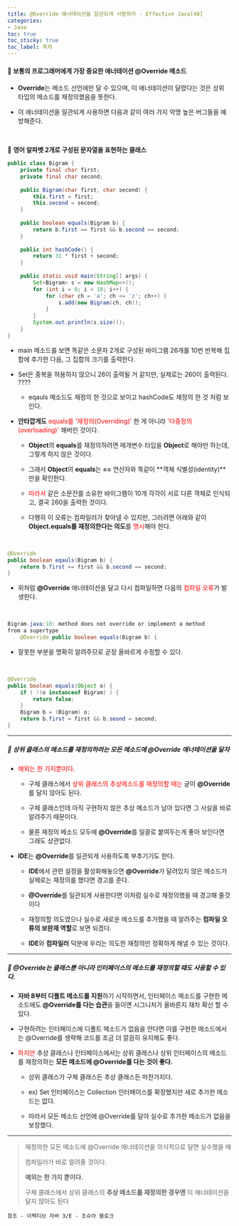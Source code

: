 ```yaml
---
title: @Override 애너테이션을 일관되게 사용하라 - Effective Java[40]
categories:
- Java
toc: true
toc_sticky: true
toc_label: 목차
---
```




#### 🔗 보통의 프로그래머에게 가장 중요한 애너테이션 @Override 메소드 

* **Override**는 메소드 선언에만 달 수 있으며, 이 애너테이션이 달렸다는 것은 상위 타입의 메소드를 재정의했음을 뜻한다.



* 이 애너테이션을 일관되게 사용하면 다음과 같이  여러 가지 악명 높은 버그들을 예방해준다.

<br>



💎 **영어 알파벳 2개로 구성된 문자열을 표현하는 클래스**

```java
public class Bigram {
    private final char first;
    private final char second;
    
    public Bigram(char first, char second) {
        this.first = first;
        this.second = second;
    }
    
    public boolean equals(Bigram b) {
        return b.first == first && b.second == second;
    }
    
    public int hashCode() {
        return 31 * first + second;
    }
    
    public static void main(String[] args) {
        Set<Bigram> s = new HashMap<>();
        for (int i = 0; i < 10; i++) {
            for (char ch = 'a'; ch <= 'z'; ch++) {
                s.add(new Bigram(ch, ch));
            }
        }
        System.out.println(s.size());
    }
}
```

* main 메소드를 보면 똑같은 소문자 2개로 구성된 바이그램 26개를 10번 반복해 집합에 추가한 다음, 그 집합의 크기를 출력한다.



* Set은 중복을 허용하지 않으니 26이 출력될 거 같지만, 실제로는 260이 출력된다. ????
  * eqauls 메소드도 재정의 한 것으로 보이고 hashCode도 재정의 한 것 처럼 보인다.



* **안타깝게도** <span style="color:red;">equals를 '재정의(Overriding)'</span> 한 게 아니라 <span style="color:red;">'다중정의 (overloading)'</span> 해버린 것이다.

  * **Object**의 **equals**를 재정의하려면 매개변수 타입을 **Object**로 해야만 하는데, 그렇게 하지 않은 것이다.

  

  * 그래서 **Object**의 **equals**는 **==** 연산자와 똑같이 **객체 식별성(identity)**만을 확인한다.

  

  * <span style="color:red;">따라서</span> 같은 소문잔를 소유한 바이그램이 10개 각각이 서로 다른 객체로 인식되고, 결국 260을 출력한 것이다.

  * 다행히 이 오류는 컴파일러가 찾아낼 수 있지만, 그러려면 아래와 같이 **Object.equals를 재정의한다는 의도**를 <span style="color:red;">명시</span>해야 한다.


<br>

```java
@Override 
public boolean eqauls(Bigram b) {
	return b.first == first && b.second == second;    
}
```

* 위처럼 **@Override** 애너테이션을 달고 다시 컴파일하면 다음의 <span style="color:red;">컴파일 오류</span>가 발생한다.



<br>

```java
Bigram.java:10: method does not override or implement a method
from a supertype
	@Override public boolean equals(Bigram b) {
```

* 잘못한 부분을 명확히 알려주므로 곧장 올바르게 수정할 수 있다.



<br>

```java
@Override
public boolean equals(Object o) {
    if ( !(o instanceof Bigram) ) {
        return false;
    }
    Bigram b = (Bigram) o;
    return b.first = first && b.seond = second;
}
```





<hr>



##### 💎 상위 클래스의 메소드를 재정의하려는 모든 메소드에 @Override 애너테이션을 달자

* <span style="color:red;">예외는 한 가지뿐이다.</span>

  * 구체 클래스에서 <span style="color:red;">상위 클래스의 추상메소드를 재정의할 때는</span> 굳이 **@Override**를 달지 않아도 된다.

  

  * 구체 클래스인데 아직 구현하지 않은 추상 메소드가 남아 있다면 그 사실을 바로 알려주기 때문이다.

  

  * 물론 재정의 메소드 모두에 **@Override**를 일괄로 붙여두는게 좋아 보인다면 그래도 상관없다.



* **IDE**는 **@Override**를 일관되게 사용하도록 부추기기도 한다.

  * **IDE**에서 관련 설정을 활성화해놓으면 **@Override**가 달려있지 않은 메소드가 실제로는 재정의를 했다면 경고를 준다.

  

  * **@Override**를 일관되게 사용한다면 이처럼 실수로 재정의했을 때 경고해 줄것이다

  

  * 재정의할 의도였으나 실수로 새로운 메소드를 추가했을 때 알려주는 **컴파일 오류의 보완재 역할**로 보면 되겠다.

  

  * **IDE**와 **컴파일러** 덕분에 우리는 의도한 재정의만 정확하게 해낼 수 있는 것이다.





<hr>

##### 💎 @Override는 클래스뿐 아니라 인터페이스의 메소드를 재정의할 때도 사용할 수 있다.

* **자바 8부터 디폴트 메소드를 지원**하기 시작하면서, 인터페이스 메소드를 구현한 메소드에도 **@Override를 다는 습관**을 들이면 시그니처가 올바른지 재차 확신 할 수 있다.



* 구현하려는 인터페이스에 디폴트 메소드가 없음을 안다면 이를 구현한 메소드에서는 @Override를 생략해 코드를 조금 더 깔끔히 유지해도 좋다.



* <span style="color:red;">하지만</span> 추상 클래스나 인터페이스에서는 상위 클래스나 상위 인터페이스의 메소드를 재정의하는 **모든 메소드에 @Override를 다는 것이 좋다.**

  * 상위 클래스가 구체 클래스든 추상 클래스든 마찬가지다.

  

  * ex) Set 인터페이스는 Collection 인터페이스를 확장했지만 새로 추가한 메소드는 없다.

  

  * 따라서 모든 메소드 선언에 @Override를 달아 실수로 추가한 메소드가 없음을 보장했다.



<hr>



> 재정의한 모든 메소드에 @Override 애너테이션을 의식적으로 달면 실수했을 때
>
> 컴파일러가 바로 알려줄 것이다.
>
> 
>
> **예외는 한 가지 뿐이다.**
>
> 
>
> 구체 클래스에서 상위 클래스의 **추상 메소드를 재정의한 경우엔** 이 애너테이션을 달지 않아도 된다















```
참조 - 이펙티브 자바 3/E - 조슈아 블로크
```

